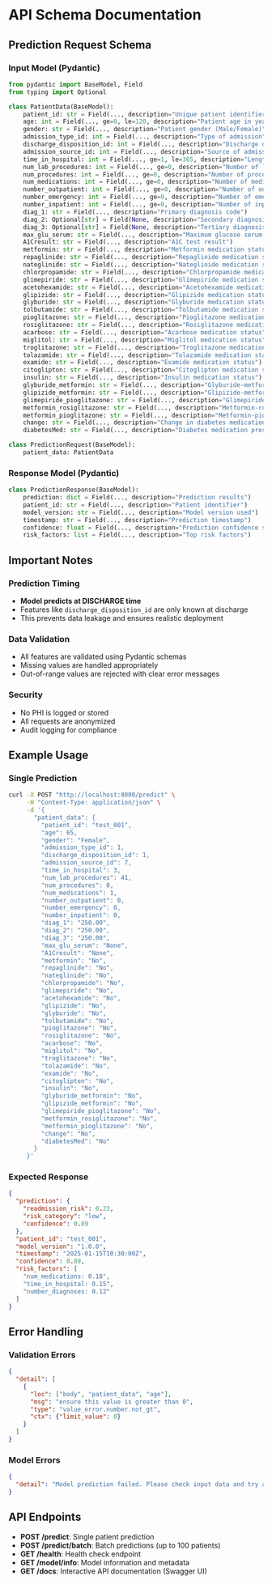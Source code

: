 # API Schema Documentation

## Prediction Request Schema

### Input Model (Pydantic)

```python
from pydantic import BaseModel, Field
from typing import Optional

class PatientData(BaseModel):
    patient_id: str = Field(..., description="Unique patient identifier")
    age: int = Field(..., ge=0, le=120, description="Patient age in years")
    gender: str = Field(..., description="Patient gender (Male/Female)")
    admission_type_id: int = Field(..., description="Type of admission")
    discharge_disposition_id: int = Field(..., description="Discharge disposition")
    admission_source_id: int = Field(..., description="Source of admission")
    time_in_hospital: int = Field(..., ge=1, le=365, description="Length of stay in days")
    num_lab_procedures: int = Field(..., ge=0, description="Number of lab procedures")
    num_procedures: int = Field(..., ge=0, description="Number of procedures")
    num_medications: int = Field(..., ge=0, description="Number of medications")
    number_outpatient: int = Field(..., ge=0, description="Number of outpatient visits")
    number_emergency: int = Field(..., ge=0, description="Number of emergency visits")
    number_inpatient: int = Field(..., ge=0, description="Number of inpatient visits")
    diag_1: str = Field(..., description="Primary diagnosis code")
    diag_2: Optional[str] = Field(None, description="Secondary diagnosis code")
    diag_3: Optional[str] = Field(None, description="Tertiary diagnosis code")
    max_glu_serum: str = Field(..., description="Maximum glucose serum result")
    A1Cresult: str = Field(..., description="A1C test result")
    metformin: str = Field(..., description="Metformin medication status")
    repaglinide: str = Field(..., description="Repaglinide medication status")
    nateglinide: str = Field(..., description="Nateglinide medication status")
    chlorpropamide: str = Field(..., description="Chlorpropamide medication status")
    glimepiride: str = Field(..., description="Glimepiride medication status")
    acetohexamide: str = Field(..., description="Acetohexamide medication status")
    glipizide: str = Field(..., description="Glipizide medication status")
    glyburide: str = Field(..., description="Glyburide medication status")
    tolbutamide: str = Field(..., description="Tolbutamide medication status")
    pioglitazone: str = Field(..., description="Pioglitazone medication status")
    rosiglitazone: str = Field(..., description="Rosiglitazone medication status")
    acarbose: str = Field(..., description="Acarbose medication status")
    miglitol: str = Field(..., description="Miglitol medication status")
    troglitazone: str = Field(..., description="Troglitazone medication status")
    tolazamide: str = Field(..., description="Tolazamide medication status")
    examide: str = Field(..., description="Examide medication status")
    citoglipton: str = Field(..., description="Citoglipton medication status")
    insulin: str = Field(..., description="Insulin medication status")
    glyburide_metformin: str = Field(..., description="Glyburide-metformin combination")
    glipizide_metformin: str = Field(..., description="Glipizide-metformin combination")
    glimepiride_pioglitazone: str = Field(..., description="Glimepiride-pioglitazone combination")
    metformin_rosiglitazone: str = Field(..., description="Metformin-rosiglitazone combination")
    metformin_pioglitazone: str = Field(..., description="Metformin-pioglitazone combination")
    change: str = Field(..., description="Change in diabetes medications")
    diabetesMed: str = Field(..., description="Diabetes medication prescribed")

class PredictionRequest(BaseModel):
    patient_data: PatientData
```

### Response Model (Pydantic)

```python
class PredictionResponse(BaseModel):
    prediction: dict = Field(..., description="Prediction results")
    patient_id: str = Field(..., description="Patient identifier")
    model_version: str = Field(..., description="Model version used")
    timestamp: str = Field(..., description="Prediction timestamp")
    confidence: float = Field(..., description="Prediction confidence score")
    risk_factors: list = Field(..., description="Top risk factors")
```

## Important Notes

### Prediction Timing
- **Model predicts at DISCHARGE time**
- Features like `discharge_disposition_id` are only known at discharge
- This prevents data leakage and ensures realistic deployment

### Data Validation
- All features are validated using Pydantic schemas
- Missing values are handled appropriately
- Out-of-range values are rejected with clear error messages

### Security
- No PHI is logged or stored
- All requests are anonymized
- Audit logging for compliance

## Example Usage

### Single Prediction
```bash
curl -X POST "http://localhost:8000/predict" \
     -H "Content-Type: application/json" \
     -d '{
       "patient_data": {
         "patient_id": "test_001",
         "age": 65,
         "gender": "Female",
         "admission_type_id": 1,
         "discharge_disposition_id": 1,
         "admission_source_id": 7,
         "time_in_hospital": 3,
         "num_lab_procedures": 41,
         "num_procedures": 0,
         "num_medications": 1,
         "number_outpatient": 0,
         "number_emergency": 0,
         "number_inpatient": 0,
         "diag_1": "250.00",
         "diag_2": "250.00",
         "diag_3": "250.00",
         "max_glu_serum": "None",
         "A1Cresult": "None",
         "metformin": "No",
         "repaglinide": "No",
         "nateglinide": "No",
         "chlorpropamide": "No",
         "glimepiride": "No",
         "acetohexamide": "No",
         "glipizide": "No",
         "glyburide": "No",
         "tolbutamide": "No",
         "pioglitazone": "No",
         "rosiglitazone": "No",
         "acarbose": "No",
         "miglitol": "No",
         "troglitazone": "No",
         "tolazamide": "No",
         "examide": "No",
         "citoglipton": "No",
         "insulin": "No",
         "glyburide_metformin": "No",
         "glipizide_metformin": "No",
         "glimepiride_pioglitazone": "No",
         "metformin_rosiglitazone": "No",
         "metformin_pioglitazone": "No",
         "change": "No",
         "diabetesMed": "No"
       }
     }'
```

### Expected Response
```json
{
  "prediction": {
    "readmission_risk": 0.23,
    "risk_category": "low",
    "confidence": 0.89
  },
  "patient_id": "test_001",
  "model_version": "1.0.0",
  "timestamp": "2025-01-15T10:30:00Z",
  "confidence": 0.89,
  "risk_factors": [
    "num_medications: 0.18",
    "time_in_hospital: 0.15",
    "number_diagnoses: 0.12"
  ]
}
```

## Error Handling

### Validation Errors
```json
{
  "detail": [
    {
      "loc": ["body", "patient_data", "age"],
      "msg": "ensure this value is greater than 0",
      "type": "value_error.number.not_gt",
      "ctx": {"limit_value": 0}
    }
  ]
}
```

### Model Errors
```json
{
  "detail": "Model prediction failed. Please check input data and try again."
}
```

## API Endpoints

- **POST /predict**: Single patient prediction
- **POST /predict/batch**: Batch predictions (up to 100 patients)
- **GET /health**: Health check endpoint
- **GET /model/info**: Model information and metadata
- **GET /docs**: Interactive API documentation (Swagger UI)
